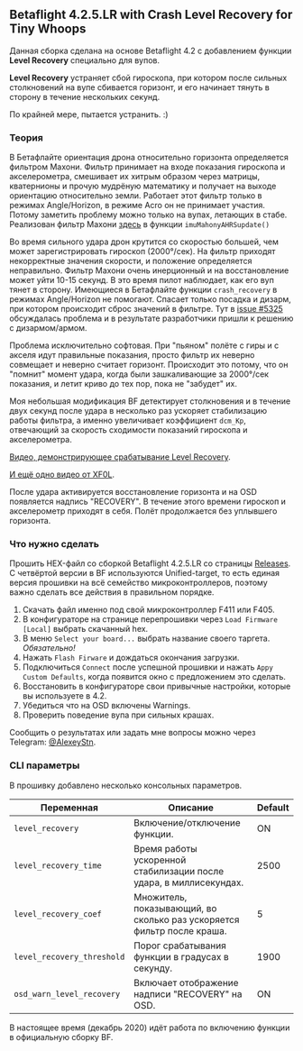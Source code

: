 ## Betaflight 4.2.5.LR with Сrash Level Recovery for Tiny Whoops

 Данная сборка сделана на основе Betaflight 4.2 с добавлением функции **Level Recovery** специально для вупов.

**Level Recovery** устраняет сбой гироскопа, при котором после сильных столкновений на вупе сбивается горизонт, и его начинает тянуть в сторону в течение нескольких секунд.

По крайней мере, пытается устранить. :)

### Теория

В Бетафлайте ориентация дрона относительно горизонта определяется фильтром Махони. Фильтр принимает на входе показания гироскопа и акселерометра, смешивает их хитрым образом через матрицы, кватернионы и прочую мудрёную математику и получает на выходе ориентацию относительно земли. Работает этот фильтр только в режимах Angle/Horizon, в режиме Acro он не принимает участия. Потому заметить проблему можно только на вупах, летающих в стабе. Реализован фильтр Махони [здесь](https://github.com/betaflight/betaflight/blob/master/src/main/flight/imu.c) в функции `imuMahonyAHRSupdate()`

Во время сильного удара дрон крутится со скоростью большей, чем может зарегистрировать гироскоп (2000°/сек). На фильтр приходят некорректные значения скорости, и положение определяется неправильно. Фильтр Махони очень инерционный и на восстановление может уйти 10-15 секунд. В это время пилот наблюдает, как его вуп тянет в сторону. Имеющиеся в Бетафлайте функции `crash_recovery` в режимах Angle/Horizon не помогают. Спасает только посадка и дизарм, при котором происходит сброс значений в фильтре.
Тут в [issue #5325](https://github.com/betaflight/betaflight/issues/5325) обсуждалась проблема и в результате разработчики пришли к решению с дизармом/армом.

Проблема исключительно софтовая. При "пьяном" полёте с гиры и с акселя идут правильные показания, просто фильтр их неверно совмещает и неверно считает горизонт. Происходит это потому, что он "помнит" момент удара, когда были зашкаливающие за 2000°/сек показания, и летит криво до тех пор, пока не "забудет" их.

Моя небольшая модификация BF детектирует столкновения и в течение двух секунд после удара в несколько раз ускоряет стабилизацию работы фильтра, а именно увеличивает коэффициент `dcm_Kp`, отвечающий за скорость сходимости показаний гироскопа и акселерометра.

[Видео, демонстрирующее срабатывание Level Recovery](https://youtu.be/Ftog5Rmj9hc).

[И ещё одно видео от XF0L](https://www.youtube.com/watch?v=3IZF_kBiFEQ).

После удара активируется восстановление горизонта и на OSD появляется надпись "RECOVERY". В течение этого времени гироскоп и акселерометр приходят в себя. Полёт продолжается без уплывшего горизонта.

### Что нужно сделать

Прошить HEX-файл со сборкой Betaflight 4.2.5.LR со страницы [Releases](https://github.com/alexeystn/betaflight/releases). 
С четвёртой версии в BF используются Unified-target, то есть единая версия прошивки на всё семейство микроконтроллеров, поэтому важно сделать все действия в правильном порядке.
1. Скачать файл именно под свой микроконтроллер F411 или F405.
2. В конфигураторе на странице перепрошивки через `Load Firmware [Local]` выбрать скачанный hex.
3. В меню `Select your board...` выбрать название своего таргета. _Обязательно!_
4. Нажать `Flash Firware` и дождаться окончания загрузки.
5. Подключиться `Connect` после успешной прошивки и нажать `Appy Custom Defaults`, когда появится окно с предложением это сделать.
6. Восстановить в конфигураторе свои привычные настройки, которые вы используете в 4.2.
7. Убедиться что на OSD включены Warnings.
8. Проверить поведение вупа при сильных крашах.

Сообщить о результатах или задать мне вопросы можно через Telegram: [@AlexeyStn](https://t.me/AlexeyStn).

### CLI параметры

В прошивку добавлено несколько консольных параметров.

Переменная|Описание|Default 
----------|--------|-------
`level_recovery`|Включение/отключение функции.|ON
`level_recovery_time`| Время работы ускоренной стабилизации после удара, в миллиcекундах.|2500
`level_recovery_coef`|Множитель, показывающий, во сколько раз ускоряется фильтр после краша.|5
`level_recovery_threshold`|Порог срабатывания функции в градусах в секунду.|1900
`osd_warn_level_recovery`|Включает отображение надписи "RECOVERY" на OSD.|ON
  
В настоящее время (декабрь 2020) идёт работа по включению функции в официальную сборку BF.
